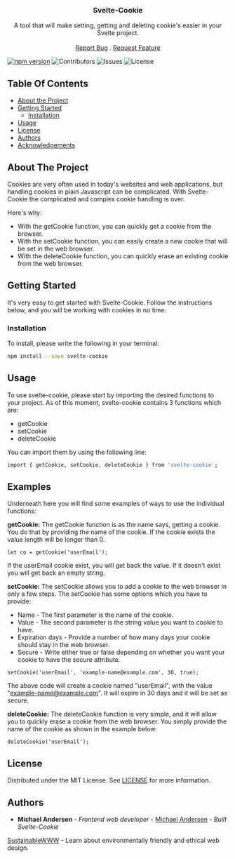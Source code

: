 <br/>
<p align="center">
  <h3 align="center">Svelte-Cookie</h3>

  <p align="center">
    A tool that will make setting, getting and deleting cookie's easier in your Svelte project.
    <br/>
    <br/>
    <a href="https://github.com/WhereCanI/Svelte-Cookie/issues">Report Bug</a>
    .
    <a href="https://github.com/WhereCanI/Svelte-Cookie/issues">Request Feature</a>
  </p>
</p>

[![npm version](https://badge.fury.io/js/svelte-cookie.svg)](https://badge.fury.io/js/svelte-cookie) ![Contributors](https://img.shields.io/github/contributors/WhereCanI/Svelte-Cookie?color=dark-green) ![Issues](https://img.shields.io/github/issues/WhereCanI/Svelte-Cookie) ![License](https://img.shields.io/github/license/WhereCanI/Svelte-Cookie)


## Table Of Contents

* [About the Project](#about-the-project)
* [Getting Started](#getting-started)
  * [Installation](#installation)
* [Usage](#usage)
* [License](#license)
* [Authors](#authors)
* [Acknowledgements](#acknowledgements)

## About The Project

Cookies are very often used in today's websites and web applications, but handling cookies in plain Javascript can be complicated. With Svelte-Cookie the complicated and complex cookie handling is over.

Here's why:

* With the getCookie function, you can quickly get a cookie from the browser.
* With the setCookie function, you can easily create a new cookie that will be set in the web browser.
* With the deleteCookie function, you can quickly erase an existing cookie from the web browser.

## Getting Started

It's very easy to get started with Svelte-Cookie. Follow the instructions below, and you will be working with cookies in no time.

### Installation

To install, please write the following in your terminal:
```sh
npm install --save svelte-cookie
```

## Usage

To use svelte-cookie, please start by importing the desired functions to your project. As of this moment, svelte-cookie contains 3 functions which are:
* getCookie
* setCookie
* deleteCookie

You can import them by using the following line:
```sh
import { getCookie, setCookie, deleteCookie } from 'svelte-cookie';
```

## Examples
Underneath here you will find some examples of ways to use the individual functions:

**getCookie:**
The getCookie function is as the name says, getting a cookie. You do that by providing the name of the cookie. If the cookie exists the value length will be longer than 0.

```
let co = getCookie('userEmail');
```
If the userEmail cookie exist, you will get back the value. If it doesn't exist you will get back an empty string.

**setCookie:**
The setCookie allows you to add a cookie to the web browser in only a few steps. The setCookie has some options which you have to provide:

* Name - The first parameter is the name of the cookie.
* Value - The second parameter is the string value you want to cookie to have.
* Expiration days - Provide a number of how many days your cookie should stay in the web browser.
* Secure - Write either true or false depending on whether you want your cookie to have the secure attribute.

```
setCookie('userEmail', 'example-name@example.com', 30, true);
```

The above code will create a cookie named "userEmail", with the value "example-name@example.com". It will expire in 30 days and it will be set as secure.

**deleteCookie:**
The deleteCookie function is very simple, and it will allow you to quickly erase a cookie from the web browser. You simply provide the name of the cookie as shown in the example below:

```
deleteCookie('userEmail');
```

## License

Distributed under the MIT License. See [LICENSE](https://github.com/WhereCanI/Svelte-Cookie/blob/main/LICENSE.md) for more information.

## Authors

* **Michael Andersen** - *Frontend web developer* - [Michael Andersen](https://github.com/WhereCanI/) - *Built Svelte-Cookie*

[SustainableWWW](https://sustainablewww.org) - Learn about environmentally friendly and ethical web design.
